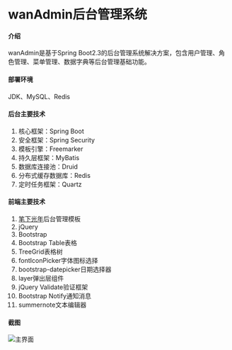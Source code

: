 # wanAdmin后台管理系统

#### 介绍
wanAdmin是基于Spring Boot2.3的后台管理系统解决方案，包含用户管理、角色管理、菜单管理、数据字典等后台管理基础功能。

#### 部署环境
JDK、MySQL、Redis


#### 后台主要技术

1. 核心框架：Spring Boot
2. 安全框架：Spring Security
3. 模板引擎：Freemarker
4. 持久层框架：MyBatis
5. 数据库连接池：Druid
6. 分布式缓存数据库：Redis
7. 定时任务框架：Quartz

#### 前端主要技术

1. [笔下光年](https://gitee.com/yinqi/Light-Year-Admin-Using-Iframe-v4)后台管理模板
2. jQuery
3. Bootstrap
4. Bootstrap Table表格
5. TreeGrid表格树
6. fontIconPicker字体图标选择
7. bootstrap-datepicker日期选择器
8. layer弹出层组件
9. jQuery Validate验证框架
10. Bootstrap Notify通知消息
11. summernote文本编辑器

#### 截图
![主界面](https://images.gitee.com/uploads/images/2021/0501/160757_b6882117_5563527.png "wanAdmin.png")
